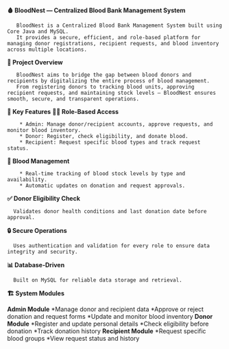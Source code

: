 **🩸 BloodNest — Centralized Blood Bank Management System**

       BloodNest is a Centralized Blood Bank Management System built using Core Java and MySQL.
       It provides a secure, efficient, and role-based platform for managing donor registrations, recipient requests, and blood inventory across multiple locations.

**🚀 Project Overview**

       BloodNest aims to bridge the gap between blood donors and recipients by digitalizing the entire process of blood management.
       From registering donors to tracking blood units, approving recipient requests, and maintaining stock levels — BloodNest ensures smooth, secure, and transparent operations.

**🧩 Key Features**
   **👩‍💼 Role-Based Access**

        * Admin: Manage donor/recipient accounts, approve requests, and monitor blood inventory.
        * Donor: Register, check eligibility, and donate blood.
        * Recipient: Request specific blood types and track request status.
        
**💉 Blood Management**

        * Real-time tracking of blood stock levels by type and availability.
        * Automatic updates on donation and request approvals.

**✅ Donor Eligibility Check**

      Validates donor health conditions and last donation date before approval.

**🔒 Secure Operations**

      Uses authentication and validation for every role to ensure data integrity and security.

**📊 Database-Driven**

      Built on MySQL for reliable data storage and retrieval.

**🏗️ System Modules**

   **Admin Module**
      *Manage donor and recipient data
      *Approve or reject donation and request forms
      *Update and monitor blood inventory
   **Donor Module**
      *Register and update personal details
      *Check eligibility before donation
      *Track donation history
   **Recipient Module**
      *Request specific blood groups
      *View request status and history

